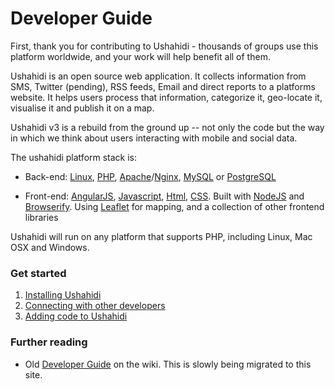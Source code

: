 # Developer Guide

First, thank you for contributing to Ushahidi - thousands of
groups use this platform worldwide, and your work will help benefit all of
them.

Ushahidi is an open source web application. It collects information
from SMS, Twitter (pending), RSS feeds, Email and direct reports to a
platforms website. It helps users process that information, categorize it,
geo-locate it, visualise it and publish it on a map.

Ushahidi v3 is a rebuild from the ground up -- not only the code but
the way in which we think about users interacting with mobile and social data.

The ushahidi platform stack is:

  * Back-end: [Linux](http://en.wikipedia.org/wiki/Linux), [PHP](https://php.net), [Apache](http://httpd.apache.org/)/[Nginx](http://wiki.nginx.org/Main), [MySQL](http://www.mysql.com) or [PostgreSQL](http://www.postgresql.org)

  * Front-end: [AngularJS](https://angularjs.org), [Javascript](http://en.wikipedia.org/wiki/JavaScript), [Html](http://en.wikipedia.org/wiki/HTML), [CSS](http://en.wikipedia.org/wiki/Cascading_Style_Sheets). Built with [NodeJS](http://nodejs.org) and [Browserify](http://browserify.org/). Using [Leaflet](http://leafletjs.com) for mapping, and a collection of other frontend libraries

Ushahidi will run on any platform that supports PHP, including Linux,
Mac OSX and Windows.

### Get started

  1. [Installing Ushahidi](/install/)
  2. [Connecting with other developers](/get-involved.html)
  3. [Adding code to Ushahidi](/developer-guide/adding-code.html)

### Further reading

- Old [Developer Guide](https://wiki.ushahidi.com/display/WIKI/Ushahidi+v3.x+-+Developer+Guide) on the wiki. This is slowly being migrated to this site.
